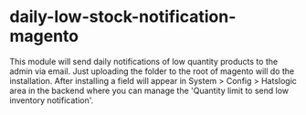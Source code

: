 # daily-low-stock-notification-magento
This module will send daily notifications of low quantity products to the admin via email. Just uploading the folder to the root of magento will do the installation. After installing a field will appear in System > Config > Hatslogic area in the backend where you can manage the 'Quantity limit to send low inventory notification'. 

